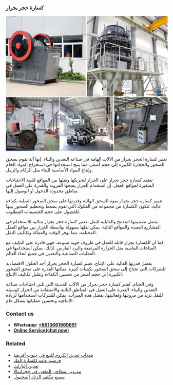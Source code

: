 <h3>كسارة حجر بجرار</h3><img src='1701853135.jpg' alt=''><p>تعتبر كسارة الحجر بجرار من الآلات الهامة في صناعة التعدين والبناء. إنها آلة تقوم بسحق الصخور والحجارة الكبيرة إلى حجم أصغر، مما يتيح استخدامها في استخراج المواد الخام وإنتاج المواد الأساسية للبناء مثل الركام والرمل.</p><p>تعتمد كسارة حجر بجرار على الجرار لتحريكها ونقلها بين المواقع لتلبية الاحتياجات المتغيرة لمواقع العمل. إن استخدام الجرار يمنحها المرونة والقدرة على العمل في مناطق محدودة الدخول أو الوصول إليها.</p><p>تتميز كسارة حجر بجرار بقوة السحق الهائلة وقدرتها على سحق الصخور الصلبة بكفاءة عالية. تتكون الكسارة من مجموعة من الفكوك التي تقوم بضغط وتحطيم الصخور بينها للحصول على حجم الجسيمات المطلوب.</p><p>بفضل تصميمها المدمج والقابلية للنقل، تعتبر كسارة حجر بجرار مثالية للاستخدام في المشاريع البعيدة والمواقع النائية. يمكن نقلها بسهولة بواسطة الجرار بين مواقع العمل المختلفة، مما يوفر الوقت والعمالة وتكاليف النقل.</p><p>كما أن الكسارة بجرار قابلة للعمل في ظروف جوية متنوعة، فهي قادرة على التكيف مع المناخات القاسية مثل الحرارة المرتفعة والبرد القارس. لذلك، يمكن استخدامها في العمليات الصناعية والتعدين في جميع أنحاء العالم.</p><p>بفضل قدرتها العالية على الإنتاج، تعتبر كسارة الحجر بجرار أحد الحلول الاقتصادية للشركات التي تحتاج إلى سحق الصخور بكميات كبيرة. تمكنها القدرة على سحق الصخور الكبيرة إلى حجم أصغر من تحسين الكفاءة وتقليل تكاليف الإنتاج.</p><p>وفي الختام، تُعتبر كسارة حجر بجرار من الآلات الحديثة التي تلبي احتياجات صناعة التعدين والبناء. القدرة على العمل في المناطق النائية والاستفادة من الجرار كوسيلة للنقل تزيد من مرونتها وفعاليتها. بفضل هذه الميزات، يمكن للشركات استخدامها لزيادة الإنتاجية وتحسين عملياتها بشكل عام.</p><h3>Contact us</h3><ul><li><strong>Whatsapp:&nbsp;<a href="https://wa.me/8613661969651">+8613661969651</a></strong></li><li><a href="https://swt.shibang-china.com/?git&amp;zhl&amp;كسارة حجر بجرار"><strong>Online Service(chat now)</strong></a></li></ul><h3>Related</h3><ul><li><a href='معدات تعدين الكروم للبيع في جنوب أفريقيا.md'>معدات تعدين الكروم للبيع في جنوب أفريقيا</a></li><li><a href='فرضية عامة لكسارة الفك.md'>فرضية عامة لكسارة الفك</a></li><li><a href='تعدين البازلت.md'>تعدين البازلت</a></li><li><a href='موردين مطاحن الطحن في ججرانوالا.md'>موردين مطاحن الطحن في ججرانوالا</a></li><li><a href='مصنع مكثف الزنك المحمول.md'>مصنع مكثف الزنك المحمول</a></li></ul>